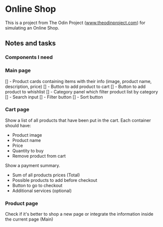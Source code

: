 # Online Shop

This is a project from The Odin Project (www.theodinproject.com) for simulating an Online Shop.

## Notes and tasks

### Components I need

### Main page

[] - Product cards containing items with their info (image, product name, description, price)
[] - Button to add product to cart
[] - Button to add product to whishlist
[] - Category panel which filter product list by category
[] - Search input
[] - Filter button
[] - Sort button

### Cart page

Show a list of all products that have been put in the cart. Each container should have:

- Product image
- Product name
- Price
- Quantity to buy
- Remove product from cart

Show a payment summary.

- Sum of all products prices (Total)
- Possible products to add before checkout
- Button to go to checkout
- Additional services (optional)

### Product page

Check if it's better to shop a new page or integrate the information inside the current page (Main)
